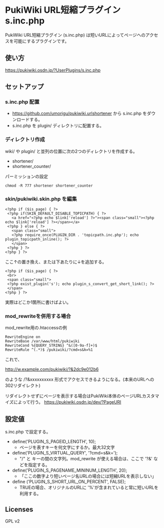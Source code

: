 # PukiWiki URL短縮プラグイン s.inc.php

PukiWiki URL短縮プラグイン (s.inc.php) は短いURLによってページへのアクセスを可能にするプラグインです。

## 使い方

https://pukiwiki.osdn.jp/?UserPlugins/s.inc.php

## セットアップ

### s.inc.php 配置

* https://github.com/umorigu/pukiwiki.urlshortener から s.inc.php をダウンロードする。
* s.inc.php を plugin/ ディレクトリに配置する。

### ディレクトリ作成

wiki/ や plugin/ と並列の位置に次の2つのディレクトリを作成する。

* shortener/
* shortener_counter/

パーミッションの設定

```
chmod -R 777 shortener shortener_counter
```

### skin/pukiwiki.skin.php を編集

```
<?php if ($is_page) { ?>
 <?php if(SKIN_DEFAULT_DISABLE_TOPICPATH) { ?>
   <a href="<?php echo $link['reload'] ?>"><span class="small"><?php echo $link['reload'] ?></span></a>
 <?php } else { ?>
   <span class="small">
   <?php require_once(PLUGIN_DIR . 'topicpath.inc.php'); echo plugin_topicpath_inline(); ?>
   </span>
 <?php } ?>
<?php } ?>
```

ここ↑の置き換え、または下あたりに↓を追加する。

```
<?php if ($is_page) { ?>
 <br>
 <span class="small">
 <?php exist_plugin('s'); echo plugin_s_convert_get_short_link(); ?>
 </span>
<?php } ?>
```

実際はどこか1箇所に書けばよい。


### mod_rewriteを併用する場合

mod_rewrite用の.htaccessの例

```
RewriteEngine on
RewriteBase /var/www/html/pukiwiki
RewriteCond %{QUERY_STRING} ^&([0-9a-f]+)$
RewriteRule ^(.*)$ /pukiwiki/?cmd=s&k=%1
```

これで、

http://w.example.com/pukiwiki/?&2dc9e012b6

のような /?&xxxxxxxxxx 形式でアクセスできるようになる。(本来のURLへの302リダイレクト)

リダイレクトせずにページを表示する場合はPukiWiki本体のページURLカスタマイズによって行う。
https://pukiwiki.osdn.jp/dev/?PageURI

## 設定値

s.inc.php で設定する。

* define('PLUGIN_S_PAGEID_LENGTH', 10);
  * ページを表すキーを何文字にするか。最大32文字
* define('PLUGIN_S_VIRTUAL_QUERY', '?cmd=s&k=');
  * "/" と キーの間の文字列。mod_rewrite が使える場合は、ここで '?&' などを指定する。
* define('PLUGIN_S_PAGENAME_MININUM_LENGTH', 20);
  * 「ここの数字より短いページ名URLの場合には短縮URLを表示しない」
* define ('PLUGIN_S_SHORT_URL_ON_PERCENT', FALSE);
  * TRUEの場合、オリジナルのURLに '%'が含まれていると常に短いURLを利用する。

## Licenses

GPL v2
